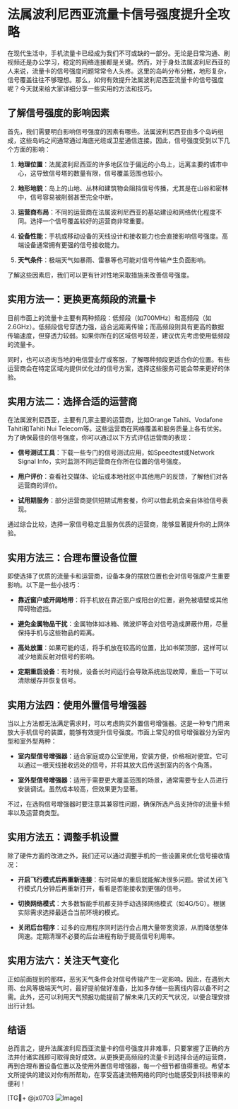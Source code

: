 # 法属波利尼西亚流量卡信号强度提升全攻略

在现代生活中，手机流量卡已经成为我们不可或缺的一部分。无论是日常沟通、刷视频还是办公学习，稳定的网络连接都是关键。然而，对于身处法属波利尼西亚的人来说，流量卡的信号强度问题常常令人头疼。这里的岛屿分布分散，地形复杂，信号覆盖往往不够理想。那么，如何有效提升法属波利尼西亚流量卡的信号强度呢？今天就来给大家详细分享一些实用的方法和技巧。

## 了解信号强度的影响因素

首先，我们需要明白影响信号强度的因素有哪些。法属波利尼西亚由多个岛屿组成，这些岛屿之间通常通过海底光缆或卫星通信连接。因此，信号强度受到以下几个方面的影响：

1. **地理位置**：法属波利尼西亚的许多地区位于偏远的小岛上，远离主要的城市中心，这导致信号塔的数量有限，信号覆盖范围也较小。
   
2. **地形地貌**：岛上的山地、丛林和建筑物会阻挡信号传播，尤其是在山谷和密林中，信号容易被削弱甚至完全中断。

3. **运营商布局**：不同的运营商在法属波利尼西亚的基站建设和网络优化程度不同。选择一个信号覆盖较好的运营商非常重要。

4. **设备性能**：手机或移动设备的天线设计和接收能力也会直接影响信号强度。高端设备通常拥有更强的信号接收能力。

5. **天气条件**：极端天气如暴雨、雷暴等也可能对信号传输产生负面影响。

了解这些因素后，我们可以更有针对性地采取措施来改善信号强度。

## 实用方法一：更换更高频段的流量卡

目前市面上的流量卡主要有两种频段：低频段（如700MHz）和高频段（如2.6GHz）。低频段信号穿透力强，适合远距离传输；而高频段则具有更高的数据传输速度，但穿透力较弱。如果你所在的区域信号较差，建议优先考虑使用低频段的流量卡。

同时，也可以咨询当地的电信营业厅或客服，了解哪种频段更适合你的位置。有些运营商会在特定区域内提供优化过的信号方案，选择这些服务可能会带来更好的体验。

## 实用方法二：选择合适的运营商

在法属波利尼西亚，主要有几家主要的运营商，比如Orange Tahiti、Vodafone Tahiti和Tahiti Nui Telecom等。这些运营商在网络覆盖和服务质量上各有优劣。为了确保最佳的信号强度，你可以通过以下方式评估运营商的表现：

- **信号测试工具**：下载一些专门的信号测试应用，如Speedtest或Network Signal Info，实时监测不同运营商在你所在位置的信号强度。
  
- **用户评价**：查看社交媒体、论坛或本地社区中其他用户的反馈，了解他们对各运营商的评价。

- **试用期服务**：部分运营商提供短期试用套餐，你可以借此机会亲自体验信号表现。

通过综合比较，选择一家信号稳定且服务优质的运营商，能够显著提升你的上网体验。

## 实用方法三：合理布置设备位置

即使选择了优质的流量卡和运营商，设备本身的摆放位置也会对信号强度产生重要影响。以下是一些小技巧：

- **靠近窗户或开阔地带**：将手机放在靠近窗户或阳台的位置，避免被墙壁或其他障碍物遮挡。

- **避免金属物品干扰**：金属物体如冰箱、微波炉等会对信号造成屏蔽作用，尽量保持手机与这些物品的距离。

- **高处放置**：如果可能的话，将手机放在较高的位置，比如书架顶部，这样可以减少地面反射对信号的影响。

- **定期重启设备**：有时候，设备长时间运行会导致系统出现故障，重启一下可以清除缓存并恢复信号。

## 实用方法四：使用外置信号增强器

当以上方法都无法满足需求时，可以考虑购买外置信号增强器。这是一种专门用来放大手机信号的装置，能够有效提升信号强度。市面上常见的信号增强器分为室内型和室外型两种：

- **室内型信号增强器**：适合家庭或办公室使用，安装方便，价格相对便宜。它可以通过一根天线接收远处的信号，并将其放大后传送到室内的各个角落。

- **室外型信号增强器**：适用于需要更大覆盖范围的场景，通常需要专业人员进行安装调试。虽然成本较高，但效果更为显著。

不过，在选购信号增强器时要注意其兼容性问题，确保所选产品支持你的流量卡频率以及运营商类型。

## 实用方法五：调整手机设置

除了硬件方面的改进之外，我们还可以通过调整手机的一些设置来优化信号接收情况：

- **开启飞行模式后再重新连接**：有时简单的重启就能解决很多问题。尝试关闭飞行模式几分钟后再重新打开，看看是否能接收到更强的信号。

- **切换网络模式**：大多数智能手机都支持手动选择网络模式（如4G/5G）。根据实际需求选择最适合当前环境的模式。

- **关闭后台程序**：过多的应用程序同时运行会占用大量带宽资源，从而降低整体网速。定期清理不必要的后台进程有助于提高信号利用率。

## 实用方法六：关注天气变化

正如前面提到的那样，恶劣天气条件会对信号传输产生一定影响。因此，在遇到大雨、台风等极端天气时，最好提前做好准备，比如多存储一些离线内容以备不时之需。此外，还可以利用天气预报功能提前了解未来几天的天气状况，以便合理安排出行计划。

## 结语

总而言之，提升法属波利尼西亚流量卡的信号强度并非难事，只要掌握了正确的方法并付诸实践即可取得良好成效。从更换更高频段的流量卡到选择合适的运营商，再到合理布置设备位置以及使用外置信号增强器，每一个细节都值得重视。希望本文所提供的建议对你有所帮助，在享受高速流畅网络的同时也能感受到科技带来的便利！

[TG💪+ @jx0703 ![Image](https://github.com/user-attachments/assets/dbca1d08-cadb-493c-b0ec-ad6f7a83f270)]